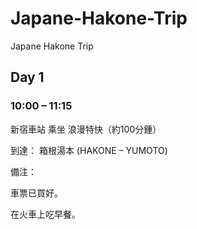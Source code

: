 # Japane-Hakone-Trip
Japane Hakone Trip


## Day 1

### 10:00 – 11:15

新宿車站 乘坐 浪漫特快（約100分鍾） 

到達： 箱根湯本 (HAKONE – YUMOTO) 

備注：  

車票已買好。 

在火車上吃早餐。
